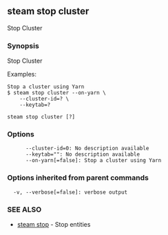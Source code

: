## steam stop cluster

Stop Cluster

### Synopsis


Stop Cluster

Examples:

    Stop a cluster using Yarn
    $ steam stop cluster --on-yarn \
        --cluster-id=? \
        --keytab=?

```
steam stop cluster [?]
```

### Options

```
      --cluster-id=0: No description available
      --keytab="": No description available
      --on-yarn[=false]: Stop a cluster using Yarn
```

### Options inherited from parent commands

```
  -v, --verbose[=false]: verbose output
```

### SEE ALSO
* [steam stop](steam_stop.md)	 - Stop entities

